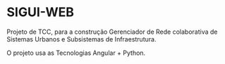 # SIGUI-WEB
Projeto de TCC, para a construção Gerenciador de Rede colaborativa de Sistemas Urbanos e Subsistemas de Infraestrutura.

O projeto usa as Tecnologias Angular + Python.
